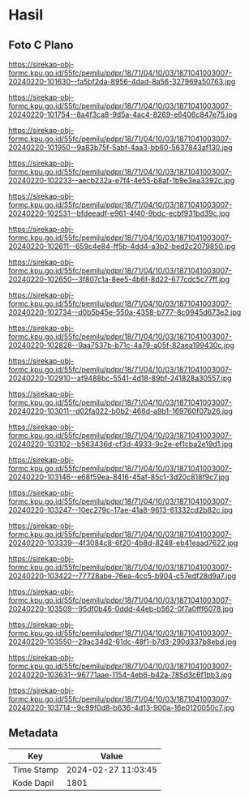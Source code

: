 # Hasil

## Foto C Plano

https://sirekap-obj-formc.kpu.go.id/55fc/pemilu/pdpr/18/71/04/10/03/1871041003007-20240220-101630--fa5bf2da-8956-4dad-8a56-327969a50763.jpg

https://sirekap-obj-formc.kpu.go.id/55fc/pemilu/pdpr/18/71/04/10/03/1871041003007-20240220-101754--8a4f3ca8-9d5a-4ac4-8269-e6406c847e75.jpg

https://sirekap-obj-formc.kpu.go.id/55fc/pemilu/pdpr/18/71/04/10/03/1871041003007-20240220-101950--9a83b75f-5abf-4aa3-bb60-5637843af130.jpg

https://sirekap-obj-formc.kpu.go.id/55fc/pemilu/pdpr/18/71/04/10/03/1871041003007-20240220-102233--aecb232a-e7f4-4e55-b8af-1b9e3ea3392c.jpg

https://sirekap-obj-formc.kpu.go.id/55fc/pemilu/pdpr/18/71/04/10/03/1871041003007-20240220-102531--bfdeeadf-e961-4f40-9bdc-ecbf931bd39c.jpg

https://sirekap-obj-formc.kpu.go.id/55fc/pemilu/pdpr/18/71/04/10/03/1871041003007-20240220-102611--659c4e84-ff5b-4dd4-a3b2-bed2c2079850.jpg

https://sirekap-obj-formc.kpu.go.id/55fc/pemilu/pdpr/18/71/04/10/03/1871041003007-20240220-102650--3f807c1a-8ee5-4b6f-8d22-677cdc5c77ff.jpg

https://sirekap-obj-formc.kpu.go.id/55fc/pemilu/pdpr/18/71/04/10/03/1871041003007-20240220-102734--d0b5b45e-550a-4358-b777-8c0945d673e2.jpg

https://sirekap-obj-formc.kpu.go.id/55fc/pemilu/pdpr/18/71/04/10/03/1871041003007-20240220-102828--9aa7537b-b71c-4a79-a05f-82aea199430c.jpg

https://sirekap-obj-formc.kpu.go.id/55fc/pemilu/pdpr/18/71/04/10/03/1871041003007-20240220-102910--af9488bc-5541-4d18-89bf-241828a30557.jpg

https://sirekap-obj-formc.kpu.go.id/55fc/pemilu/pdpr/18/71/04/10/03/1871041003007-20240220-103011--d02fa022-b0b2-466d-a9b1-169760f07b26.jpg

https://sirekap-obj-formc.kpu.go.id/55fc/pemilu/pdpr/18/71/04/10/03/1871041003007-20240220-103102--b563436d-cf3d-4933-9c2e-ef1cba2e19d1.jpg

https://sirekap-obj-formc.kpu.go.id/55fc/pemilu/pdpr/18/71/04/10/03/1871041003007-20240220-103146--e68f59ea-8416-45af-85c1-3d20c818f9c7.jpg

https://sirekap-obj-formc.kpu.go.id/55fc/pemilu/pdpr/18/71/04/10/03/1871041003007-20240220-103247--10ec279c-17ae-41a8-9613-61332cd2b82c.jpg

https://sirekap-obj-formc.kpu.go.id/55fc/pemilu/pdpr/18/71/04/10/03/1871041003007-20240220-103339--4f3084c8-6f20-4b8d-8248-eb41eaad7622.jpg

https://sirekap-obj-formc.kpu.go.id/55fc/pemilu/pdpr/18/71/04/10/03/1871041003007-20240220-103422--77728abe-76ea-4cc5-b904-c57edf28d9a7.jpg

https://sirekap-obj-formc.kpu.go.id/55fc/pemilu/pdpr/18/71/04/10/03/1871041003007-20240220-103509--95df0b46-0ddd-44eb-b562-0f7a0fff6078.jpg

https://sirekap-obj-formc.kpu.go.id/55fc/pemilu/pdpr/18/71/04/10/03/1871041003007-20240220-103550--29ac34d2-61dc-48f1-b7d3-290d337b8ebd.jpg

https://sirekap-obj-formc.kpu.go.id/55fc/pemilu/pdpr/18/71/04/10/03/1871041003007-20240220-103631--96771aae-1154-4eb6-b42a-785d3c6f1bb3.jpg

https://sirekap-obj-formc.kpu.go.id/55fc/pemilu/pdpr/18/71/04/10/03/1871041003007-20240220-103714--9c99f0d8-b636-4d13-900a-16e0120050c7.jpg


## Metadata

| Key        | Value               |
| ---------- | ------------------- |
| Time Stamp | 2024-02-27 11:03:45 |
| Kode Dapil | 1801                |



